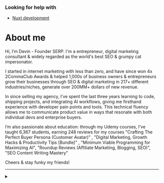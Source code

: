 ### Looking for help with


- [Nuxt development](https://github.com/devinschumacher/devinschumacher/issues/1)


# About me

Hi, I’m Devin  - Founder SERP. I'm a entrepreneur, digital marketing consultant & widely regarded as the world's best SEO & grumpy cat impersonator.

I started in internet marketing with less than zero, and have since won 4x 2CommaClub Awards & helped 1,000s of business owners & entrepreneurs grow their businesses through SEO & digital marketing in 217+ different industries/niches, generate over 200MM+ dollars of new revenue.

In since selling my agency, I’ve spent the last three years learning to code, shipping projects, and integrating AI workflows, giving me firsthand experience with developer pain points and tools. This technical fluency allows me to communicate product value in ways that resonate with both individual devs and enterprise buyers.

I’m also passionate about education: through my Udemy courses, I’ve taught 6,367 students, earning 248 reviews for my courses "Crafting The Perfect Buyer Persona (Customer Avatar)" , "Digital Marketing, Growth Hacks & Productivity Tips [Bundle]" , "Minimum Viable Programming for Maximizing AI", "Roundup Reviews (Affiliate Marketing, Blogging, SEO)", "SEO Content Writing Mastery"

Cheers & stay funky my friends!

---

<details>
  <summary> </summary>

  - [CTR Manipulation Tools](https://gist.github.com/devinschumacher/625918eb482491af16a6db41884bc10b)
  - [Bookmarks of my 'best of' lists](https://gist.github.com/mdsbest/771b6e1c414be07cebec53084764b908)
</details>

